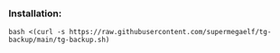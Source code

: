 ### Installation:

```
bash <(curl -s https://raw.githubusercontent.com/supermegaelf/tg-backup/main/tg-backup.sh)
```
